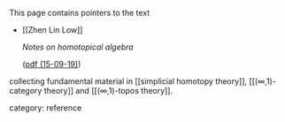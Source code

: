 

This page contains pointers to the text

* [[Zhen Lin Low]]

  _Notes on homotopical algebra_

  ([pdf (15-09-19)](http://zll22.user.srcf.net/writing/homotopical-algebra/2015-09-19-Main.pdf))

collecting fundamental material in [[simplicial homotopy theory]], [[(∞,1)-category theory]] and [[(∞,1)-topos theory]].


category: reference